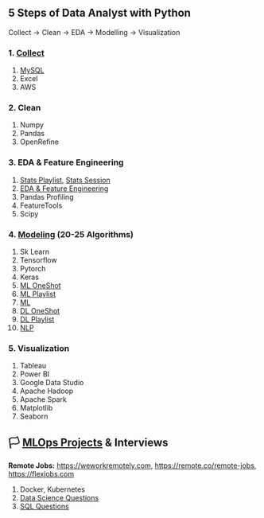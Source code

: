 ## 5 Steps of Data Analyst with Python 
Collect -> Clean -> EDA -> Modelling -> Visualization

### 1. [Collect](https://youtu.be/D_wNQR3LeeM?si=oe2rR-RaOSZ8cVZL)

1. [MySQL](https://www.youtube.com/watch?v=us1XyayQ6fU&list=PLZoTAELRMXVNMRWlVf0bDDSxNEn38u9Cl)
2. Excel
3. AWS
  
### 2. Clean

1. Numpy
2. Pandas
3. OpenRefine
  
### 3. EDA & Feature Engineering

1. [Stats Playlist](https://www.youtube.com/watch?v=7y3XckjaVOw&list=PLTDARY42LDV6YHSRo669_uDDGmUEmQnDJ), [Stats Session](https://www.youtube.com/watch?v=11unm2hmvOQ&list=PLZoTAELRMXVMgtxAboeAx-D9qbnY94Yay)
2. [EDA & Feature Engineering](https://www.youtube.com/watch?v=bTN-6VPe8c0&list=PLZoTAELRMXVPzj1D0i_6ajJ6gyD22b3jh)
3. Pandas Profiling
4. FeatureTools
5. Scipy
  
### 4. [Modeling](https://dbourke.link/mlmap) (20-25 Algorithms)

1. Sk Learn
2. Tensorflow
3. Pytorch
4. Keras
5. [ML OneShot](https://youtu.be/JxgmHe2NyeY?si=qqwRQ9Ab9oVSDu3s)
6. [ML Playlist](https://www.youtube.com/watch?v=7uwa9aPbBRU&list=PLTDARY42LDV7WGmlzZtY-w9pemyPrKNUZ)
7. [ML](https://youtu.be/Av0oMG49FQE)
8. [DL OneShot](https://youtu.be/V7Z2sV00nHI?si=A6Vt5s7oDjrSaAoR)
9. [DL Playlist](https://www.youtube.com/watch?v=8arGWdq_KL0&list=PLZoTAELRMXVPiyueAqA_eQnsycC_DSBns)
10. [NLP](https://www.youtube.com/watch?v=w3coRFpyddQ&list=PLZoTAELRMXVNNrHSKv36Lr3_156yCo6Nn)

### 5. Visualization

1. Tableau
2. Power BI
3. Google Data Studio
4. Apache Hadoop
5. Apache Spark
6. Matplotlib
7. Seaborn

## 🏳️ [MLOps Projects](https://madewithml.com/courses/mlops/) & Interviews
**Remote Jobs:** https://weworkremotely.com, https://remote.co/remote-jobs, https://flexjobs.com

1. Docker, Kubernetes
3. [Data Science Questions](https://www.mlstack.cafe)
2. [SQL Questions](https://datalemur.com)

